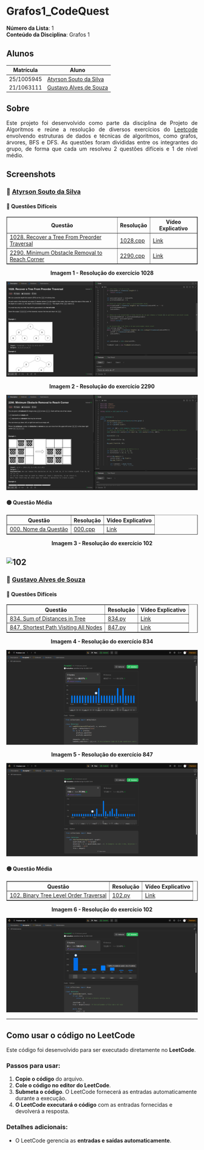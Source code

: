 # Grafos1_CodeQuest

**Número da Lista**: 1  
**Conteúdo da Disciplina**: Grafos 1

## Alunos

| Matrícula   | Aluno                                                              |
|-------------|--------------------------------------------------------------------|
| 25/1005945  | [Atyrson Souto da Silva](https://github.com/Atyrson)              |
| 21/1063111  | [Gustavo Alves de Souza](https://github.com/gustaallves)          |

## Sobre

<p align="justify">
Este projeto foi desenvolvido como parte da disciplina de Projeto de Algoritmos e reúne a resolução de diversos exercícios do <a href="https://leetcode.com/problemset/">Leetcode</a> envolvendo estruturas de dados e técnicas de algoritmos, como grafos, árvores, BFS e DFS. As questões foram divididas entre os integrantes do grupo, de forma que cada um resolveu 2 questões difíceis e 1 de nível médio.
</p>

## Screenshots

### 👤 [Atyrson Souto da Silva](https://github.com/Atyrson)

#### 🔴 Questões Difíceis

<div align="center">

<table border="1">
  <thead>
    <tr>
      <th>Questão</th>
      <th>Resolução</th>
      <th>Vídeo Explicativo</th>
    </tr>
  </thead>
  <tbody>
    <tr>
      <td><a href="https://leetcode.com/problems/recover-a-tree-from-preorder-traversal/">1028. Recover a Tree From Preorder Traversal</a></td>
      <td><a href="./1028.cpp">1028.cpp</a></td>
      <td><a href="https://link-do-video.com/1028">Link</a></td>
    </tr>
    <tr>
      <td><a href="https://leetcode.com/problems/minimum-obstacle-removal-to-reach-corner/">2290. Minimum Obstacle Removal to Reach Corner</a></td>
      <td><a href="./2290.cpp">2290.cpp</a></td>
      <td><a href="https://link-do-video.com/2290">Link</a></td>
    </tr>
  </tbody>
</table>

</div>

<div align="center">
  <p><strong>Imagem 1 - Resolução do exercício 1028</strong></p>
</div>

![1028](Screenshots/1028.png)

<div align="center">
  <p><strong>Imagem 2 - Resolução do exercício 2290</strong></p>
</div>

![2290](Screenshots/2290.png)

#### 🟡 Questão Média

<div align="center">

<table border="1">
  <thead>
    <tr>
      <th>Questão</th>
      <th>Resolução</th>
      <th>Vídeo Explicativo</th>
    </tr>
  </thead>
  <tbody>
    <tr>
      <td><a href="https://leetcode.com/problems/binary-tree-level-order-traversal/">000. Nome da Questão</a></td>
      <td><a href="./000.cpp">000.cpp</a></td>
      <td><a href="https://link-do-video.com/102">Link</a></td>
    </tr>
  </tbody>
</table>

</div>

<div align="center">
  <p><strong>Imagem 3 - Resolução do exercício 102</strong></p>
</div>

![102](Screenshots/000.png)
---

### 👤 [Gustavo Alves de Souza](https://github.com/gustaallves)

#### 🔴 Questões Difíceis

<div align="center">

<table border="1">
  <thead>
    <tr>
      <th>Questão</th>
      <th>Resolução</th>
      <th>Vídeo Explicativo</th>
    </tr>
  </thead>
  <tbody>
    <tr>
      <td><a href="https://leetcode.com/problems/sum-of-distances-in-tree/">834. Sum of Distances in Tree</a></td>
      <td><a href="./834.py">834.py</a></td>
      <td><a href="https://youtu.be/XC3G_0KR_h4">Link</a></td>
    </tr>
    <tr>
      <td><a href="https://leetcode.com/problems/shortest-path-visiting-all-nodes/">847. Shortest Path Visiting All Nodes</a></td>
      <td><a href="./847.py">847.py</a></td>
      <td><a href="https://youtu.be/XC3G_0KR_h4">Link</a></td>
    </tr>
  </tbody>
</table>

</div>

<div align="center">
  <p><strong>Imagem 4 - Resolução do exercício 834</strong></p>
</div>

![834](Screenshots/834.png)

<div align="center">
  <p><strong>Imagem 5 - Resolução do exercício 847</strong></p>
</div>

![847](Screenshots/847.png)

#### 🟡 Questão Média

<div align="center">

<table border="1">
  <thead>
    <tr>
      <th>Questão</th>
      <th>Resolução</th>
      <th>Vídeo Explicativo</th>
    </tr>
  </thead>
  <tbody>
    <tr>
      <td><a href="https://leetcode.com/problems/binary-tree-level-order-traversal/">102. Binary Tree Level Order Traversal</a></td>
      <td><a href="./102.py">102.py</a></td>
      <td><a href="https://youtu.be/XC3G_0KR_h4">Link</a></td>
    </tr>
  </tbody>
</table>

</div>

<div align="center">
  <p><strong>Imagem 6 - Resolução do exercício 102</strong></p>
</div>

![102](Screenshots/102.png)

---

## Como usar o código no LeetCode

Este código foi desenvolvido para ser executado diretamente no **LeetCode**.

### Passos para usar:

1. **Copie o código** do arquivo.
2. **Cole o código no editor do LeetCode**.
3. **Submeta o código**. O LeetCode fornecerá as entradas automaticamente durante a execução.
4. **O LeetCode executará o código** com as entradas fornecidas e devolverá a resposta.

### Detalhes adicionais:

- O LeetCode gerencia as **entradas e saídas automaticamente**.
